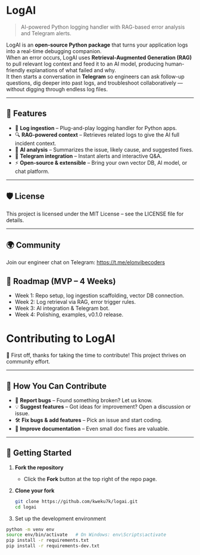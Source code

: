 # LogAI

> AI-powered Python logging handler with RAG-based error analysis and Telegram alerts.

LogAI is an **open-source Python package** that turns your application logs into a real-time debugging companion.  
When an error occurs, LogAI uses **Retrieval-Augmented Generation (RAG)** to pull relevant log context and feed it to an AI model, producing human-friendly explanations of what failed and why.  
It then starts a conversation in **Telegram** so engineers can ask follow-up questions, dig deeper into past logs, and troubleshoot collaboratively — without digging through endless log files.

---

## 🚀 Features
- 📝 **Log ingestion** – Plug-and-play logging handler for Python apps.
- 🔍 **RAG-powered context** – Retrieves related logs to give the AI full incident context.
- 🤖 **AI analysis** – Summarizes the issue, likely cause, and suggested fixes.
- 💬 **Telegram integration** – Instant alerts and interactive Q&A.
- ⚡ **Open-source & extensible** – Bring your own vector DB, AI model, or chat platform.

---

## 🛡 License
This project is licensed under the MIT License – see the LICENSE file for details.

---

## 🌍 Community
Join our engineer chat on Telegram: https://t.me/elonvibecoders

## 📅 Roadmap (MVP – 4 Weeks)
  - Week 1: Repo setup, log ingestion scaffolding, vector DB connection.
  - Week 2: Log retrieval via RAG, error trigger rules.
  - Week 3: AI integration & Telegram bot.
  - Week 4: Polishing, examples, v0.1.0 release.

# Contributing to LogAI

🎉 First off, thanks for taking the time to contribute! This project thrives on community effort.

---

## 📌 How You Can Contribute
- 🐛 **Report bugs** – Found something broken? Let us know.
- 💡 **Suggest features** – Got ideas for improvement? Open a discussion or issue.
- 🛠 **Fix bugs & add features** – Pick an issue and start coding.
- 📖 **Improve documentation** – Even small doc fixes are valuable.

---

## 🧩 Getting Started

1. **Fork the repository**
   - Click the **Fork** button at the top right of the repo page.

2. **Clone your fork**
   ```bash
   git clone https://github.com/kweku7k/logai.git
   cd logai
   ```
3.	Set up the development environment
``` bash
python -m venv env
source env/bin/activate   # On Windows: env\Scripts\activate
pip install -r requirements.txt
pip install -r requirements-dev.txt
```
